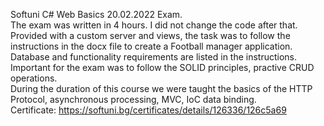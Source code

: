 Softuni C# Web Basics 20.02.2022 Exam.
<br>
The exam was written in 4 hours. I did not change the code after that.
<br>
Provided with a custom server and views, the task was to follow the instructions in the docx file to create a Football manager application.
<br>
Database and functionality requirements are listed in the instructions.
<br>
Important for the exam was to follow the SOLID principles, practive CRUD operations. 
<br>
During the duration of this course we were taught the basics of the HTTP Protocol, asynchronous processing, MVC, IoC data binding. 
<br>
Certificate:
https://softuni.bg/certificates/details/126336/126c5a69
